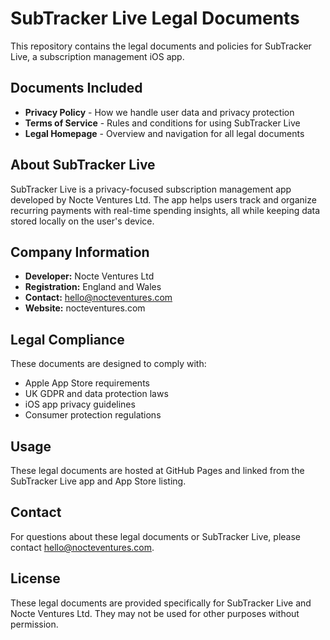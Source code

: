 # SubTracker Live Legal Documents

This repository contains the legal documents and policies for SubTracker Live, a subscription management iOS app.

## Documents Included

- **Privacy Policy** - How we handle user data and privacy protection
- **Terms of Service** - Rules and conditions for using SubTracker Live
- **Legal Homepage** - Overview and navigation for all legal documents

## About SubTracker Live

SubTracker Live is a privacy-focused subscription management app developed by Nocte Ventures Ltd. The app helps users track and organize recurring payments with real-time spending insights, all while keeping data stored locally on the user's device.

## Company Information

- **Developer:** Nocte Ventures Ltd
- **Registration:** England and Wales
- **Contact:** hello@nocteventures.com
- **Website:** nocteventures.com

## Legal Compliance

These documents are designed to comply with:
- Apple App Store requirements
- UK GDPR and data protection laws
- iOS app privacy guidelines
- Consumer protection regulations

## Usage

These legal documents are hosted at GitHub Pages and linked from the SubTracker Live app and App Store listing.

## Contact

For questions about these legal documents or SubTracker Live, please contact hello@nocteventures.com.

## License

These legal documents are provided specifically for SubTracker Live and Nocte Ventures Ltd. They may not be used for other purposes without permission.
